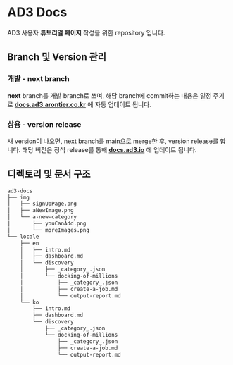 # AD3 Docs

AD3 사용자 **튜토리얼 페이지** 작성을 위한 repository 입니다.

## Branch 및 Version 관리

### 개발 - next branch
**next** branch를 개발 branch로 쓰며, 해당 branch에 commit하는 내용은 일정 주기로 **[docs.ad3.arontier.co.kr](http://docs.arontier.co.kr)** 에 자동 업데이트 됩니다.

### 상용 - version release
새 version이 나오면, next branch를 main으로 merge한 후, version release를 합니다. 해당 버전은 정식 release를 통해 **[docs.ad3.io](https://docs.ad3.io)** 에 업데이트 됩니다.

## 디렉토리 및 문서 구조

```bash
ad3-docs
├── img
│   ├── signUpPage.png
│   ├── aNewImage.png
│   └── a-new-category
│       ├── youCanAdd.png
│       └── moreImages.png
└── locale
    ├── en
    │   ├── intro.md
    │   ├── dashboard.md
    │   └── discovery
    │       ├── _category_.json
    │       └── docking-of-millions
    │           ├── _category_.json
    │           ├── create-a-job.md
    │           └── output-report.md
    └── ko
        ├── intro.md
        ├── dashboard.md
        └── discovery
            ├── _category_.json
            └── docking-of-millions
                ├── _category_.json
                ├── create-a-job.md
                └── output-report.md
```
